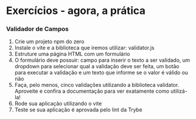 # Exercícios - agora, a prática

### Validador de Campos

1. Crie um projeto npm do zero
2. Instale o vite e a biblioteca que iremos utilizar: validator.js
3. Estruture uma página HTML com um formulário
4. O formulário deve possuir: campo para inserir o texto a ser validado, um dropdown para selecionar qual a validação deve ser feita, um botão para executar a validação e um texto que informe se o valor é válido ou não
5. Faça, pelo menos, cinco validações utilizando a biblioteca validator. Aproveite e confira a documentação para ver exatamente como utilizá-la!
6. Rode sua aplicação utilizando o vite
7. Teste se sua aplicação é aprovada pelo lint da Trybe
